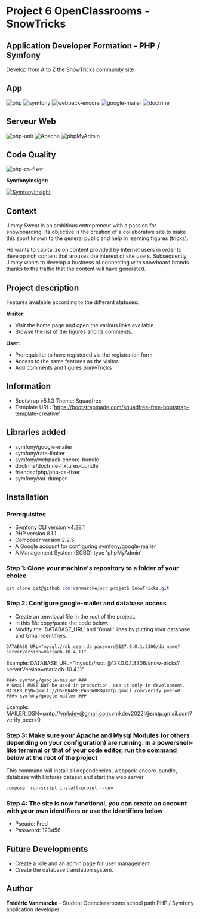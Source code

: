 # Project 6 OpenClassrooms - SnowTricks

## Application Developer Formation - PHP / Symfony

Develop from A to Z the SnowTricks community site

## App

![php](https://img.shields.io/badge/php-8.1.1-blue)
![symfony](https://img.shields.io/badge/symfony-6.0.2-succes)
![webpack-encore](https://img.shields.io/badge/webpack--encore--bundle-%5E1.13-blue)
![google-mailer](https://img.shields.io/badge/symfony/googlemailer-%5E6.0-succes)
![doctrine](https://img.shields.io/badge/doctrine-%5E3.4-succes)

## Serveur Web

![php-unit](https://img.shields.io/badge/serveur-MariaDB-green)
![Apache](<https://img.shields.io/badge/Apache-2.4.51%20(Win64)%20OpenSSL%2F1.1.1l%20PHP%2F8.1.1-green>)
![phpMyAdmin](https://img.shields.io/badge/phpMyAdmin-5.1.1-green)

## Code Quality

![php-cs-fixer](https://img.shields.io/badge/php--cs--fixer-%5E3.4-succes)

**SymfonyInsight:**

[![SymfonyInsight](https://insight.symfony.com/projects/6053a1ee-b6d1-4207-a44b-ae807be0c2e8/big.svg)](https://insight.symfony.com/projects/6053a1ee-b6d1-4207-a44b-ae807be0c2e8)

## Context

Jimmy Sweat is an ambitious entrepreneur with a passion for snowboarding. Its objective is the creation of a collaborative site to make this sport known to the general public and help in learning figures (tricks).

He wants to capitalize on content provided by Internet users in order to develop rich content that arouses the interest of site users. Subsequently, Jimmy wants to develop a business of connecting with snowboard brands thanks to the traffic that the content will have generated.

## Project description

Features available according to the different statuses:

**Visitor:**

- Visit the home page and open the various links available.
- Browse the list of the figures and its comments.

**User:**

- Prerequisite: to have registered via the registration form.
- Access to the same features as the visitor.
- Add comments and figures SonwTricks

## Information

- Bootstrap v5.1.3 Theme: Squadfree
- Template URL: 'https://bootstrapmade.com/squadfree-free-bootstrap-template-creative'

## Libraries added

- symfony/google-mailer
- symfony/rate-limiter
- symfony/webpack-encore-bundle
- doctrine/doctrine-fixtures-bundle
- friendsofphp/php-cs-fixer
- symfony/var-dumper

## Installation

### Prerequisites

- Symfony CLI version v4.28.1
- PHP version 8.1.1
- Composer version 2.2.5
- A Google account for configuring symfony/google-mailer
- A Management System (SGBD) type 'phpMyAdmin'

### Step 1: Clone your machine's repository to a folder of your choice

```powershell
git clone git@github.com:vanmarcke/ocr_projet6_SnowTricks.git
```

### Step 2: Configure google-mailer and database access

- Create an .env.local file in the root of the project.
- In this file copy/paste the code below.
- Modify the 'DATABASE_URL' and 'Gmail' lines by putting your database and Gmail identifiers.

```code
DATABASE_URL="mysql://db_user:db_password@127.0.0.1:3306/db_name?serverVersion=mariadb-10.4.11"
```

Example: DATABASE_URL="mysql://root:@127.0.0.1:3306/snow-tricks?serverVersion=mariadb-10.4.11"

```code
###> symfony/google-mailer ###
# Gmail MUST NOT be used in production, use it only in development.
MAILER_DSN=gmail://USERNAME:PASSWORD@smtp.gmail.com?verify_peer=0
###< symfony/google-mailer ###
```

Example: MAILER_DSN=smtp://vmkdev@gmail.com:vmkdev2022!@smtp.gmail.com?verify_peer=0

### Step 3: Make sure your Apache and Mysql Modules (or others depending on your configuration) are running. In a powershell-like terminal or that of your code editor, run the command below at the root of the project

This command will install all dependencies, webpack-encore-bundle, database with Fixtures dataset and start the web server

```powershell
composer run-script install-projet --dev
```

### Step 4: The site is now functional, you can create an account with your own identifiers or use the identifiers below

- Pseudo: Fred
- Password: 123456

## Future Developments

- Create a role and an admin page for user management.
- Create the database translation system.

## Author

**Frédéric Vanmarcke** - Student Openclassrooms school path PHP / Symfony application developer
